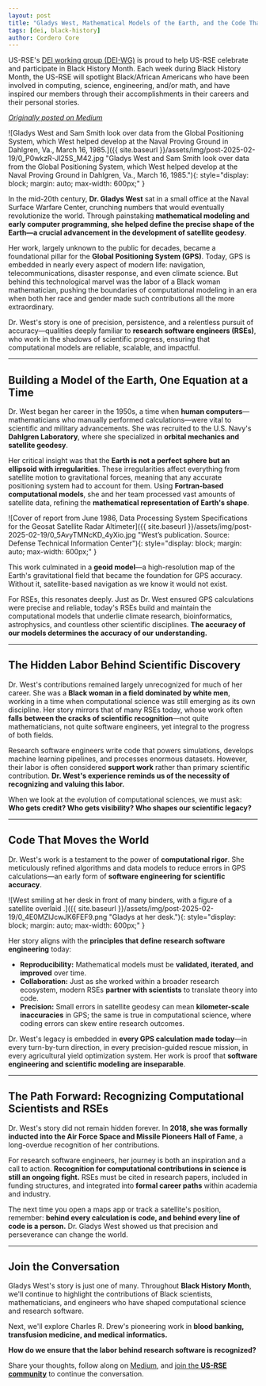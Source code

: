 ```yaml
---
layout: post
title: "Gladys West, Mathematical Models of the Earth, and the Code That Shapes Our World"
tags: [dei, black-history]
author: Cordero Core
---
```


US-RSE's [DEI working group (DEI-WG)](https://us-rse.org/wg/dei/) is proud to
help US-RSE celebrate and participate in Black History Month. Each week during
Black History Month, the US-RSE will spotlight Black/African Americans who have
been involved in computing, science, engineering, and/or math, and have
inspired our members through their accomplishments in their careers and their
personal stories.

[*Originally posted on
Medium*](https://medium.com/@cdcore/gladys-west-mathematical-models-of-the-earth-and-the-code-that-shapes-our-world-cf25b1702d56)

![Gladys West and Sam Smith look over data from the Global Positioning System,
which West helped develop at the Naval Proving Ground in Dahlgren, Va., March
16, 1985.]({{ site.baseurl }}/assets/img/post-2025-02-19/0_P0wkzR-Jl25S_M42.jpg
"Gladys West and Sam Smith look over data from the Global Positioning System,
which West helped develop at the Naval Proving Ground in Dahlgren, Va., March
16, 1985."){: style="display: block; margin: auto; max-width: 600px;" }

In the mid-20th century, **Dr. Gladys West** sat in a small office at the Naval
Surface Warfare Center, crunching numbers that would eventually revolutionize
the world. Through painstaking **mathematical modeling and early computer
programming, she helped define the precise shape of the Earth—a crucial
advancement in the development of satellite geodesy**.  

Her work, largely unknown to the public for decades, became a foundational
pillar for the **Global Positioning System (GPS)**. Today, GPS is embedded in
nearly every aspect of modern life: navigation, telecommunications, disaster
response, and even climate science. But behind this technological marvel was
the labor of a Black woman mathematician, pushing the boundaries of
computational modeling in an era when both her race and gender made such
contributions all the more extraordinary.  

Dr. West's story is one of precision, persistence, and a relentless pursuit of
accuracy—qualities deeply familiar to **research software engineers (RSEs)**,
who work in the shadows of scientific progress, ensuring that computational
models are reliable, scalable, and impactful.  

---

## Building a Model of the Earth, One Equation at a Time

Dr. West began her career in the 1950s, a time when **human
computers**—mathematicians who manually performed calculations—were vital to
scientific and military advancements. She was recruited to the U.S. Navy's
**Dahlgren Laboratory**, where she specialized in **orbital mechanics and
satellite geodesy**.  

Her critical insight was that the **Earth is not a perfect sphere but an
ellipsoid with irregularities**. These irregularities affect everything from
satellite motion to gravitational forces, meaning that any accurate positioning
system had to account for them. Using **Fortran-based computational models**,
she and her team processed vast amounts of satellite data, refining the
**mathematical representation of Earth's shape**.  

![Cover of report from June 1986, Data Processing System Specifications for the
Geosat Satellite Radar Altimeter]({{ site.baseurl
}}/assets/img/post-2025-02-19/0_5AvyTMNcKD_4yXio.jpg "West’s publication.
Source: Defense Technical Information Center"){: style="display: block; margin:
auto; max-width: 600px;" }

This work culminated in a **geoid model**—a high-resolution map of the Earth's
gravitational field that became the foundation for GPS accuracy. Without it,
satellite-based navigation as we know it would not exist.  

For RSEs, this resonates deeply. Just as Dr. West ensured GPS calculations were
precise and reliable, today's RSEs build and maintain the computational models
that underlie climate research, bioinformatics, astrophysics, and countless
other scientific disciplines. **The accuracy of our models determines the
accuracy of our understanding.**  

---

## The Hidden Labor Behind Scientific Discovery

Dr. West's contributions remained largely unrecognized for much of her career.
She was a **Black woman in a field dominated by white men**, working in a time
when computational science was still emerging as its own discipline. Her story
mirrors that of many RSEs today, whose work often **falls between the cracks of
scientific recognition**—not quite mathematicians, not quite software
engineers, yet integral to the progress of both fields.  

Research software engineers write code that powers simulations, develops
machine learning pipelines, and processes enormous datasets. However, their
labor is often considered **support work** rather than primary scientific
contribution. **Dr. West's experience reminds us of the necessity of
recognizing and valuing this labor.**  

When we look at the evolution of computational sciences, we must ask: **Who
gets credit? Who gets visibility? Who shapes our scientific legacy?**  

---

## Code That Moves the World

Dr. West's work is a testament to the power of **computational rigor**. She
meticulously refined algorithms and data models to reduce errors in GPS
calculations—an early form of **software engineering for scientific accuracy**.  

![West smiling at her desk in front of many binders, with a figure of a
satellite overlaid .]({{ site.baseurl
}}/assets/img/post-2025-02-19/0_4E0MZlJcwJK6FEF9.png "Gladys at her desk."){:
style="display: block; margin: auto; max-width: 600px;" }

Her story aligns with the **principles that define research software
engineering** today:  

- **Reproducibility:** Mathematical models must be **validated, iterated, and
  improved** over time.  
- **Collaboration:** Just as she worked within a broader research ecosystem,
  modern RSEs **partner with scientists** to translate theory into code.  
- **Precision:** Small errors in satellite geodesy can mean **kilometer-scale
  inaccuracies** in GPS; the same is true in computational science, where
  coding errors can skew entire research outcomes.  

Dr. West's legacy is embedded in **every GPS calculation made today**—in every
turn-by-turn direction, in every precision-guided rescue mission, in every
agricultural yield optimization system. Her work is proof that **software
engineering and scientific modeling are inseparable**.  

---

## The Path Forward: Recognizing Computational Scientists and RSEs

Dr. West's story did not remain hidden forever. In **2018, she was formally
inducted into the Air Force Space and Missile Pioneers Hall of Fame**, a
long-overdue recognition of her contributions.  

For research software engineers, her journey is both an inspiration and a call
to action. **Recognition for computational contributions in science is still an
ongoing fight.** RSEs must be cited in research papers, included in funding
structures, and integrated into **formal career paths** within academia and
industry.  

The next time you open a maps app or track a satellite's position, remember:
**behind every calculation is code, and behind every line of code is a
person.** Dr. Gladys West showed us that precision and perseverance can change
the world.  

---

## Join the Conversation

Gladys West's story is just one of many. Throughout **Black History Month**,
we'll continue to highlight the contributions of Black scientists,
mathematicians, and engineers who have shaped computational science and
research software.  

Next, we'll explore Charles R. Drew's pioneering work in **blood banking,
transfusion medicine, and medical informatics.**  

**How do we ensure that the labor behind research software is recognized?**

Share your thoughts, follow along on [Medium](https://medium.com/@cdcore), and
[join the **US-RSE community**]({{baseurl}}/join) to continue the conversation.  
